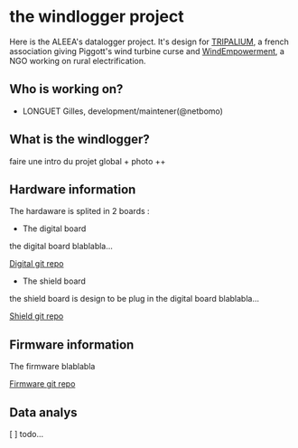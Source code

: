 # the windlogger project

Here is the ALEEA's datalogger project. It's design for [TRIPALIUM](https://www.tripalium.org), a french association giving Piggott's wind turbine curse and [WindEmpowerment](www.windempowerment.org), a NGO working on rural electrification.

## Who is working on?

 - LONGUET Gilles, development/maintener(@netbomo)

## What is the windlogger?

faire une intro du projet global + photo ++

## Hardware information

The hardaware is splited in 2 boards :
 
 - The digital board

the digital board blablabla...

[Digital git repo](https://github.com/netbomo/windlogger_digital)

 - The shield board

the shield board is design to be plug in the digital board blablabla...

[Shield git repo](https://github.com/netbomo/windlogger_shield)

## Firmware information

The firmware blablabla

[Firmware git repo](https://github.com/netbomo/windlogger_firmware)


## Data analys

[ ] todo...